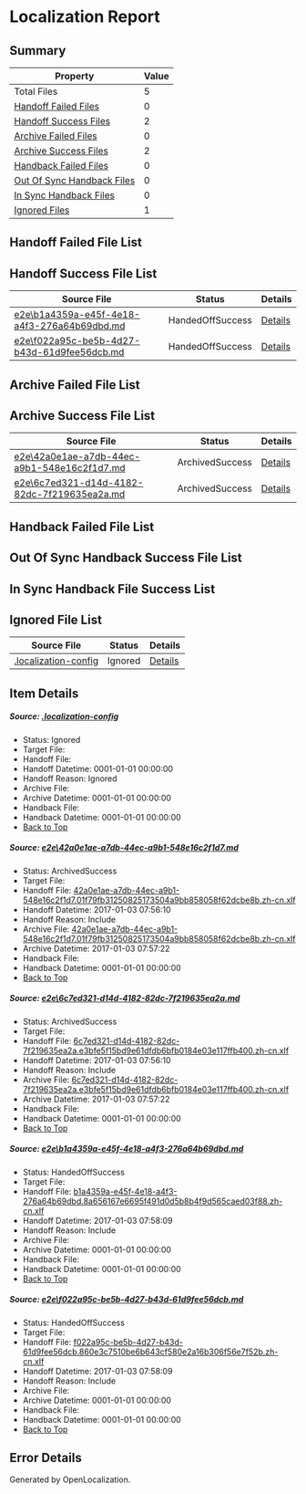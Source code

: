 # <a name='report-top'></a> Localization Report

## Summary
 Property | Value 
 -------- | ----- 
 Total Files | 5
[ Handoff Failed Files ](#handoff-failed-list)| 0
[ Handoff Success Files ](#handoff-success-list)| 2
[ Archive Failed Files ](#archive-failed-list)| 0
[ Archive Success Files ](#archive-success-list)| 2
[ Handback Failed Files ](#handback-failed-list)| 0
[ Out Of Sync Handback Files ](#outofsync-handback-success-list)| 0
[ In Sync Handback Files ](#insync-handback-success-list)| 0
[ Ignored Files ](#ignored-list)| 1

## <a name='handoff-failed-list'></a> Handoff Failed File List

## <a name='handoff-success-list'></a> Handoff Success File List
 Source File | Status | Details 
 ----------- | ------ | ------- 
 [e2e\b1a4359a-e45f-4e18-a4f3-276a64b69dbd.md](https://github.com/OpenLocalizationTestOrg/ol-test0/blob/7a73f14bf955557ca5efcd2f9ec9e4ad9a49057d/e2e/b1a4359a-e45f-4e18-a4f3-276a64b69dbd.md) | HandedOffSuccess | [Details](#163fca8e9b048d4d2b5589bab9917f2a4f2fba7d3)
 [e2e\f022a95c-be5b-4d27-b43d-61d9fee56dcb.md](https://github.com/OpenLocalizationTestOrg/ol-test0/blob/7a73f14bf955557ca5efcd2f9ec9e4ad9a49057d/e2e/f022a95c-be5b-4d27-b43d-61d9fee56dcb.md) | HandedOffSuccess | [Details](#c375cc3cf8267c3dc853674f8a825395cef057e04)

## <a name='archive-failed-list'></a> Archive Failed File List

## <a name='archive-success-list'></a> Archive Success File List
 Source File | Status | Details 
 ----------- | ------ | ------- 
 [e2e\42a0e1ae-a7db-44ec-a9b1-548e16c2f1d7.md](https://github.com/OpenLocalizationTestOrg/ol-test0/blob/6bca4ea0976f3a786b76bb6c7b81be34f1463436/e2e/42a0e1ae-a7db-44ec-a9b1-548e16c2f1d7.md) | ArchivedSuccess | [Details](#0750a1f82a9b387412ae6e5394af574b14865d751)
 [e2e\6c7ed321-d14d-4182-82dc-7f219635ea2a.md](https://github.com/OpenLocalizationTestOrg/ol-test0/blob/6bca4ea0976f3a786b76bb6c7b81be34f1463436/e2e/6c7ed321-d14d-4182-82dc-7f219635ea2a.md) | ArchivedSuccess | [Details](#fc736f4de900262ca39a7b4097bc3523cd8edce92)

## <a name='handback-failed-list'></a> Handback Failed File List

## <a name='outofsync-handback-success-list'></a> Out Of Sync Handback Success File List

## <a name='insync-handback-success-list'></a> In Sync Handback File Success List

## <a name='ignored-list'></a> Ignored File List
 Source File | Status | Details 
 ----------- | ------ | ------- 
 [.localization-config](https://github.com/OpenLocalizationTestOrg/ol-test0/blob/7a73f14bf955557ca5efcd2f9ec9e4ad9a49057d/.localization-config) | Ignored | [Details](#c268a05ecaa7ec85942ed632c29928ee5bd6da8d0)

## Item Details
##### <a name='c268a05ecaa7ec85942ed632c29928ee5bd6da8d0'></a> Source: [.localization-config](https://github.com/OpenLocalizationTestOrg/ol-test0/blob/7a73f14bf955557ca5efcd2f9ec9e4ad9a49057d/.localization-config)
* Status: Ignored
* Target File: 
* Handoff File: 
* Handoff Datetime: 0001-01-01 00:00:00
* Handoff Reason: Ignored
* Archive File: 
* Archive Datetime: 0001-01-01 00:00:00
* Handback File: 
* Handback Datetime: 0001-01-01 00:00:00
* [Back to Top](#report-top)

##### <a name='0750a1f82a9b387412ae6e5394af574b14865d751'></a> Source: [e2e\42a0e1ae-a7db-44ec-a9b1-548e16c2f1d7.md](https://github.com/OpenLocalizationTestOrg/ol-test0/blob/6bca4ea0976f3a786b76bb6c7b81be34f1463436/e2e/42a0e1ae-a7db-44ec-a9b1-548e16c2f1d7.md)
* Status: ArchivedSuccess
* Target File: 
* Handoff File: [42a0e1ae-a7db-44ec-a9b1-548e16c2f1d7.01f79fb31250825173504a9bb858058f62dcbe8b.zh-cn.xlf](https://github.com/OpenLocalizationTestOrg/ol-test0-handoff/blob/b0215503da6079471d7a819fea6bc3e2e8754122/ol-handoff/OpenLocalizationTestOrg/ol-test0-zhcn/shujia/ht/42a0e1ae-a7db-44ec-a9b1-548e16c2f1d7.01f79fb31250825173504a9bb858058f62dcbe8b.zh-cn.xlf)
* Handoff Datetime: 2017-01-03 07:56:10
* Handoff Reason: Include
* Archive File: [42a0e1ae-a7db-44ec-a9b1-548e16c2f1d7.01f79fb31250825173504a9bb858058f62dcbe8b.zh-cn.xlf](https://github.com/OpenLocalizationTestOrg/ol-test0-handoff/blob/dde3e83ec718747a8d871db15b0f3069c29432c3/ol-archive/OpenLocalizationTestOrg/ol-test0-zhcn/shujia/ht/42a0e1ae-a7db-44ec-a9b1-548e16c2f1d7.01f79fb31250825173504a9bb858058f62dcbe8b.zh-cn.xlf)
* Archive Datetime: 2017-01-03 07:57:22
* Handback File: 
* Handback Datetime: 0001-01-01 00:00:00
* [Back to Top](#report-top)

##### <a name='fc736f4de900262ca39a7b4097bc3523cd8edce92'></a> Source: [e2e\6c7ed321-d14d-4182-82dc-7f219635ea2a.md](https://github.com/OpenLocalizationTestOrg/ol-test0/blob/6bca4ea0976f3a786b76bb6c7b81be34f1463436/e2e/6c7ed321-d14d-4182-82dc-7f219635ea2a.md)
* Status: ArchivedSuccess
* Target File: 
* Handoff File: [6c7ed321-d14d-4182-82dc-7f219635ea2a.e3bfe5f15bd9e61dfdb6bfb0184e03e117ffb400.zh-cn.xlf](https://github.com/OpenLocalizationTestOrg/ol-test0-handoff/blob/b0215503da6079471d7a819fea6bc3e2e8754122/ol-handoff/OpenLocalizationTestOrg/ol-test0-zhcn/shujia/ht/6c7ed321-d14d-4182-82dc-7f219635ea2a.e3bfe5f15bd9e61dfdb6bfb0184e03e117ffb400.zh-cn.xlf)
* Handoff Datetime: 2017-01-03 07:56:10
* Handoff Reason: Include
* Archive File: [6c7ed321-d14d-4182-82dc-7f219635ea2a.e3bfe5f15bd9e61dfdb6bfb0184e03e117ffb400.zh-cn.xlf](https://github.com/OpenLocalizationTestOrg/ol-test0-handoff/blob/dde3e83ec718747a8d871db15b0f3069c29432c3/ol-archive/OpenLocalizationTestOrg/ol-test0-zhcn/shujia/ht/6c7ed321-d14d-4182-82dc-7f219635ea2a.e3bfe5f15bd9e61dfdb6bfb0184e03e117ffb400.zh-cn.xlf)
* Archive Datetime: 2017-01-03 07:57:22
* Handback File: 
* Handback Datetime: 0001-01-01 00:00:00
* [Back to Top](#report-top)

##### <a name='163fca8e9b048d4d2b5589bab9917f2a4f2fba7d3'></a> Source: [e2e\b1a4359a-e45f-4e18-a4f3-276a64b69dbd.md](https://github.com/OpenLocalizationTestOrg/ol-test0/blob/7a73f14bf955557ca5efcd2f9ec9e4ad9a49057d/e2e/b1a4359a-e45f-4e18-a4f3-276a64b69dbd.md)
* Status: HandedOffSuccess
* Target File: 
* Handoff File: [b1a4359a-e45f-4e18-a4f3-276a64b69dbd.8a656167e6695f491d0d5b8b4f9d565caed03f88.zh-cn.xlf](https://github.com/OpenLocalizationTestOrg/ol-test0-handoff/blob/214cd5adf6310a55c108114d80da252a3553fad8/ol-handoff/OpenLocalizationTestOrg/ol-test0-zhcn/shujia/ht/b1a4359a-e45f-4e18-a4f3-276a64b69dbd.8a656167e6695f491d0d5b8b4f9d565caed03f88.zh-cn.xlf)
* Handoff Datetime: 2017-01-03 07:58:09
* Handoff Reason: Include
* Archive File: 
* Archive Datetime: 0001-01-01 00:00:00
* Handback File: 
* Handback Datetime: 0001-01-01 00:00:00
* [Back to Top](#report-top)

##### <a name='c375cc3cf8267c3dc853674f8a825395cef057e04'></a> Source: [e2e\f022a95c-be5b-4d27-b43d-61d9fee56dcb.md](https://github.com/OpenLocalizationTestOrg/ol-test0/blob/7a73f14bf955557ca5efcd2f9ec9e4ad9a49057d/e2e/f022a95c-be5b-4d27-b43d-61d9fee56dcb.md)
* Status: HandedOffSuccess
* Target File: 
* Handoff File: [f022a95c-be5b-4d27-b43d-61d9fee56dcb.860e3c7510be6b643cf580e2a16b306f56e7f52b.zh-cn.xlf](https://github.com/OpenLocalizationTestOrg/ol-test0-handoff/blob/214cd5adf6310a55c108114d80da252a3553fad8/ol-handoff/OpenLocalizationTestOrg/ol-test0-zhcn/shujia/ht/f022a95c-be5b-4d27-b43d-61d9fee56dcb.860e3c7510be6b643cf580e2a16b306f56e7f52b.zh-cn.xlf)
* Handoff Datetime: 2017-01-03 07:58:09
* Handoff Reason: Include
* Archive File: 
* Archive Datetime: 0001-01-01 00:00:00
* Handback File: 
* Handback Datetime: 0001-01-01 00:00:00
* [Back to Top](#report-top)


## Error Details

Generated by OpenLocalization.
